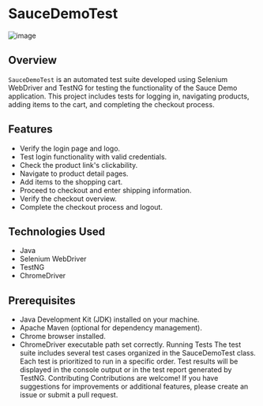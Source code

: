 # SauceDemoTest
![image](https://github.com/user-attachments/assets/2f01bb0f-dfb3-439a-a7f0-0b37761c60e4)

## Overview

`SauceDemoTest` is an automated test suite developed using Selenium WebDriver and TestNG for testing the functionality of the Sauce Demo application. This project includes tests for logging in, navigating products, adding items to the cart, and completing the checkout process.

## Features

- Verify the login page and logo.
- Test login functionality with valid credentials.
- Check the product link's clickability.
- Navigate to product detail pages.
- Add items to the shopping cart.
- Proceed to checkout and enter shipping information.
- Verify the checkout overview.
- Complete the checkout process and logout.

## Technologies Used

- Java
- Selenium WebDriver
- TestNG
- ChromeDriver

## Prerequisites

- Java Development Kit (JDK) installed on your machine.
- Apache Maven (optional for dependency management).
- Chrome browser installed.
- ChromeDriver executable path set correctly.
Running Tests
The test suite includes several test cases organized in the SauceDemoTest class.
Each test is prioritized to run in a specific order.
Test results will be displayed in the console output or in the test report generated by TestNG.
Contributing
Contributions are welcome! If you have suggestions for improvements or additional features, please create an issue or submit a pull request.
